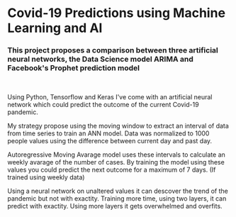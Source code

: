 # Covid-19 Predictions using Machine Learning and AI

### This project proposes a comparison between three artificial neural networks, the Data Science model ARIMA and Facebook's Prophet prediction model
</br>

Using Python, Tensorflow and Keras I've come with an artificial neural network which could predict the outcome of the current Covid-19 pandemic.

My strategy propose using the moving window to extract an interval of data from time series to train an ANN model. Data was normalized to 1000 people values using the difference between current day and past day.

Autoregressive Moving Avarage model uses these intervals to calculate an weekly avarage of the number of cases. By training the model using these values you could predict the next outcome for a maximum of 7 days. (If trained using weekly data)

Using a neural network on unaltered values it can descover the trend of the pandemic but not with exactity. Training more time, using two layers, it can predict with exactity. Using more layers it gets overwhelmed and overfits.
